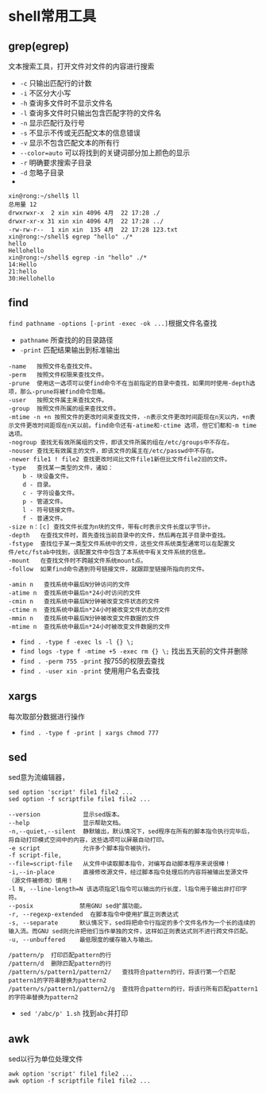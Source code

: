# shell常用工具

## grep(egrep)

文本搜索工具，打开文件对文件的内容进行搜索

* `-c` 只输出匹配行的计数
* `-i` 不区分大小写
* `-h` 查询多文件时不显示文件名
* `-l` 查询多文件时只输出包含匹配字符的文件名
* `-n` 显示匹配行及行号
* `-s` 不显示不传或无匹配文本的信息错误
* `-v` 显示不包含匹配文本的所有行
* `--color=auto` 可以将找到的关键词部分加上颜色的显示
* `-r` 明确要求搜索子目录
* `-d` 忽略子目录
* ​

````shell
xin@rong:~/shell$ ll
总用量 12
drwxrwxr-x  2 xin xin 4096 4月  22 17:28 ./
drwxr-xr-x 31 xin xin 4096 4月  22 17:28 ../
-rw-rw-r--  1 xin xin  135 4月  22 17:28 123.txt
xin@rong:~/shell$ egrep "hello" ./*
hello
Hellohello
xin@rong:~/shell$ egrep -in "hello" ./*
14:Hello
21:hello
30:Hellohello
````

## find

`find pathname -options [-print -exec -ok ...]`根据文件名查找

* `pathname` 所查找的的目录路径
* `-print` 匹配结果输出到标准输出

````
-name   按照文件名查找文件。
-perm   按照文件权限来查找文件。
-prune  使用这一选项可以使find命令不在当前指定的目录中查找，如果同时使用-depth选项，那么-prune将被find命令忽略。
-user   按照文件属主来查找文件。
-group  按照文件所属的组来查找文件。
-mtime -n +n 按照文件的更改时间来查找文件，-n表示文件更改时间距现在n天以内，+n表示文件更改时间距现在n天以前。find命令还有-atime和-ctime 选项，但它们都和-m time选项。
-nogroup 查找无有效所属组的文件，即该文件所属的组在/etc/groups中不存在。
-nouser 查找无有效属主的文件，即该文件的属主在/etc/passwd中不存在。
-newer file1 ! file2 查找更改时间比文件file1新但比文件file2旧的文件。
-type   查找某一类型的文件，诸如：
    b - 块设备文件。
    d - 目录。
    c - 字符设备文件。
    p - 管道文件。
    l - 符号链接文件。
    f - 普通文件。
-size n：[c] 查找文件长度为n块的文件，带有c时表示文件长度以字节计。
-depth   在查找文件时，首先查找当前目录中的文件，然后再在其子目录中查找。
-fstype  查找位于某一类型文件系统中的文件，这些文件系统类型通常可以在配置文件/etc/fstab中找到，该配置文件中包含了本系统中有关文件系统的信息。
-mount   在查找文件时不跨越文件系统mount点。
-follow  如果find命令遇到符号链接文件，就跟踪至链接所指向的文件。
````

```
-amin n   查找系统中最后N分钟访问的文件
-atime n  查找系统中最后n*24小时访问的文件
-cmin n   查找系统中最后N分钟被改变文件状态的文件
-ctime n  查找系统中最后n*24小时被改变文件状态的文件
-mmin n   查找系统中最后N分钟被改变文件数据的文件
-mtime n  查找系统中最后n*24小时被改变文件数据的文件
```

* `find . -type f -exec ls -l {} \;`
* `find logs -type f -mtime +5 -exec rm {} \;` 找出五天前的文件并删除
* `find . -perm 755 -print` 按755的权限去查找
* `find . -user xin -print` 使用用户名去查找

## xargs

每次取部分数据进行操作

* `find . -type f -print | xargs chmod 777` 

## sed

sed意为流编辑器，

````
sed option 'script' file1 file2 ...
sed option -f scriptfile file1 file2 ...
````

````
--version            显示sed版本。
--help               显示帮助文档。
-n,--quiet,--silent  静默输出，默认情况下，sed程序在所有的脚本指令执行完毕后，将自动打印模式空间中的内容，这些选项可以屏蔽自动打印。
-e script            允许多个脚本指令被执行。
-f script-file, 
--file=script-file   从文件中读取脚本指令，对编写自动脚本程序来说很棒！
-i,--in-place        直接修改源文件，经过脚本指令处理后的内容将被输出至源文件（源文件被修改）慎用！
-l N, --line-length=N 该选项指定l指令可以输出的行长度，l指令用于输出非打印字符。
--posix             禁用GNU sed扩展功能。
-r, --regexp-extended  在脚本指令中使用扩展正则表达式
-s, --separate      默认情况下，sed将把命令行指定的多个文件名作为一个长的连续的输入流。而GNU sed则允许把他们当作单独的文件，这样如正则表达式则不进行跨文件匹配。
-u, --unbuffered    最低限度的缓存输入与输出。
````

````
/pattern/p  打印匹配pattern的行
/pattern/d  删除匹配pattern的行
/pattern/s/pattern1/pattern2/   查找符合pattern的行，将该行第一个匹配pattern1的字符串替换为pattern2
/pattern/s/pattern1/pattern2/g  查找符合pattern的行，将该行所有匹配pattern1的字符串替换为pattern2
````

* `sed '/abc/p' 1.sh` 找到`abc`并打印

## awk

sed以行为单位处理文件

```
awk option 'script' file1 file2 ...
awk option -f scriptfile file1 file2 ...
```